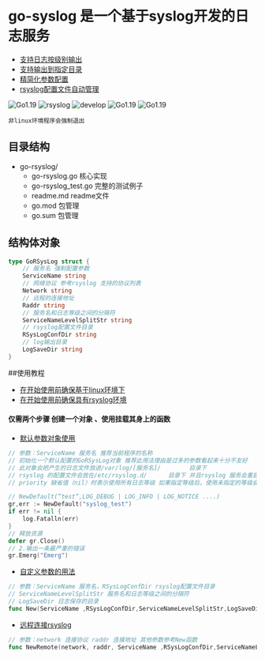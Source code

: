# go-syslog 是一个基于syslog开发的日志服务

* [支持日志按级别输出](#)
* [支持输出到指定目录](#)
* [精简化参数配置](#)
* [rsyslog配置文件自动管理](#)

![Go1.19](https://img.shields.io/badge/Go-1.19-blue)
![rsyslog](https://img.shields.io/badge/log-rsyslog-gree)
![develop](https://img.shields.io/badge/develop-99-red)
![Go1.19](https://img.shields.io/badge/Go-1.19-yellow)
![Go1.19](https://img.shields.io/badge/environment-linux-blue)

    非linux环境程序会强制退出
## 目录结构
* go-rsyslog/
  * go-rsyslog.go 核心实现
  * go-rsyslog_test.go 完整的测试例子
  * readme.md readme文件
  * go.mod 包管理
  * go.sum 包管理

## 结构体对象
```go
type GoRSysLog struct {
	// 服务名 强制配置参数
	ServiceName string
	// 网络协议 参考rsyslog 支持的协议列表
	Network string
	// 远程的连接地址
	Raddr string
    // 服务名和日志等级之间的分隔符
	ServiceNameLevelSplitStr string
	// rsyslog配置文件目录
	RSysLogConfDir string
	// log输出目录
	LogSaveDir string
}
```
##使用教程

* [在开始使用前确保基于linux环境下](#)
* [在开始使用前确保具有rsyslog环境](#)

#### 仅需两个步骤 创建一个对象 、使用挂载其身上的函数

* [默认参数对象使用](#)
```go
// 参数：ServiceName 服务名 推荐当前程序的名称
// 初始化一个默认配置的GoRSysLog对象 推荐此用法理由是过多的参数看起来十分不友好
// 此对象会把产生的日志文件放进/var/log/[服务名]/		目录下
// rsyslog 的配置文件会放在/etc/rsyslog.d/		目录下 并且rsyslog 服务会重启
// priority 缺省值（nil）时表示使用所有日志等级 如果指定等级后，使用未指定的等级会输出失败，在定义对象是需要确定今后会使用到的所有等级

// NewDefault(”test“,LOG_DEBUG | LOG_INFO | LOG_NOTICE ....)
gr,err := NewDefault("syslog_test")
if err != nil {
    log.Fatalln(err)
}
// 释放资源
defer gr.Close()
// 2.输出一条最严重的错误
gr.Emerg("Emerg")

```

* [自定义参数的用法](#)
```go
// 参数：ServiceName 服务名，RSysLogConfDir rsyslog配置文件目录
// ServiceNameLevelSplitStr 服务名和日志等级之间的分隔符
// LogSaveDir 日志保存的目录
func New(ServiceName ,RSysLogConfDir,ServiceNameLevelSplitStr,LogSaveDir string)
```

* [远程连接rsyslog](#)
```go
// 参数：network 连接协议 raddr 连接地址 其他参数参考New函数
func NewRemote(network, raddr, ServiceName ,RSysLogConfDir,ServiceNameLevelSplitStr,LogSaveDir string)
```